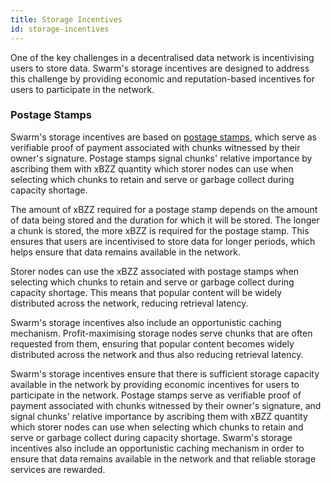 ```yaml
---
title: Storage Incentives
id: storage-incentives
---
```


One of the key challenges in a decentralised data network is incentivising users to store data. Swarm's storage incentives are designed to address this challenge by providing economic and reputation-based incentives for users to participate in the network.


### Postage Stamps

Swarm's storage incentives are based on [postage stamps](/docs/learn/technology/contracts/postage-stamp), which serve as verifiable proof of payment associated with chunks witnessed by their owner's signature. Postage stamps signal chunks' relative importance by ascribing them with xBZZ quantity which storer nodes can use when selecting which chunks to retain and serve or garbage collect during capacity shortage.

The amount of xBZZ required for a postage stamp depends on the amount of data being stored and the duration for which it will be stored. The longer a chunk is stored, the more xBZZ is required for the postage stamp. This ensures that users are incentivised to store data for longer periods, which helps ensure that data remains available in the network.

Storer nodes can use the xBZZ associated with postage stamps when selecting which chunks to retain and serve or garbage collect during capacity shortage. This means that popular content will be widely distributed across the network, reducing retrieval latency.

Swarm's storage incentives also include an opportunistic caching mechanism. Profit-maximising storage nodes serve chunks that are often requested from them, ensuring that popular content becomes widely distributed across the network and thus also reducing retrieval latency.

Swarm's storage incentives ensure that there is sufficient storage capacity available in the network by providing economic incentives for users to participate in the network. Postage stamps serve as verifiable proof of payment associated with chunks witnessed by their owner's signature, and signal chunks' relative importance by ascribing them with xBZZ quantity which storer nodes can use when selecting which chunks to retain and serve or garbage collect during capacity shortage. Swarm's storage incentives also include an opportunistic caching mechanism in order to ensure that data remains available in the network and that reliable storage services are rewarded.

